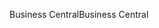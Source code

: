 <span data-ttu-id="c228a-101">Business Central</span><span class="sxs-lookup"><span data-stu-id="c228a-101">Business Central</span></span>
